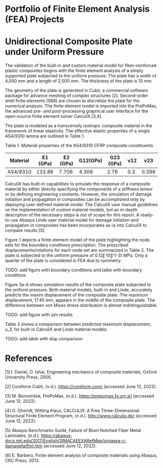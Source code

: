 # Portfolio of Finite Element Analysis (FEA) Projects

# Unidirectional Composite Plate under Uniform Pressure

The validation of the built-in and custom material model for fiber-reinforced plastic composites begins with the finite element analysis of a simply supported plate subjected to the uniform pressure. The plate has a width of 4,000 mm and a length of 2,000 mm. The thickness of the plate is 10 mm.

The geometry of the plate is generated in Cubit, a commercial software package for advance meshing of complex structures [2]. Second-order shell finite elements (SR8) are chosen to discretize the plate for the numerical analysis. The finite element model is imported into the PrePoMax, the advanced pre- and post-processing graphical user interface for the open-source finite element solver CalculiX [3,4].

The plate is modeled as a transversely isotropic composite material in the framework of linear elasticity. The effective elastic properties of a single AS4/9310 lamina are outlined in Table 1.

Table 1. Material properties of the AS4/9310 CFRP composite constituents.

| Material | E1 (GPa) | E2 (GPa) | G12(GPa) | G23 (GPa)|   ν12    |    ν23   |
|----------|----------|----------|----------|----------|----------|----------|
| AS4/9310 |  133.86  |  7.706   |  4.306   |   2.76   |   0.3    |   0.396  |


CalculiX has built-in capabilities to simulate the response of a composite material by either directly specifying the components of a stiffness tensor or by defining engineering constants. However, the simulation of damage initiation and propagation in composites can be accomplished only by deploying user-defined material model. The CalculiX user manual guidelines on the implementation of custom material models, but an in-depth description of the necessary steps is out of scope for this report. A ready-to-use Abaqus Linde user material model for damage initiation and propagation in composites has been incorporates as-is into CalculiX to compare results [5].

Figure 1 depicts a finite element model of the plate highlighting the node sets for the boundary conditions prescription. The prescribed displacements/rotations for each node set are summarized in Table 2. The plate is subjected to the uniform pressure of 0.12〖⋅10〗^(-3)  MPa. Only a quarter of the plate is considered in FEA due to symmetry.

TODO: add figure with boundary conditions and talbe with boundary conditions

Figure 3a-d shows simulation results of the composite plate subjected to the uniform pressure. Both material models, built-in and Linde, accurately predicts the maxim displacement of the composite plate. The maximum displacement, 17.45 mm, appears in the middle of the composite plate. The difference between von Mises stress distribution is almost indistinguishable.

TODO: add figure with sim results

Table 3 shows a comparison between predicted maximum displacement, u_3, for built-in CalculiX and Linde material models.

TODO: add table with disp comparison

# References

[1]	I. Daniel, O. Ishai, Engineering mechanics of composite materials, Oxford University Press, 2006.

[2]	Coreform Cubit, (n.d.). https://coreform.com/ (accessed June 12, 2022).

[3]	M. Borovinšek, PrePoMax, (n.d.). https://prepomax.fs.um.si/ (accessed June 12, 2022).

[4]	G. Dhondt, Witting Klaus, CALCULIX: A Free Three-Dimensional Structural Finite Element Program, (n.d.). http://www.calculix.de/ (accessed June 12, 2022).

[5]	Abaqus Benchmarks Guide, Failure of Blunt Notched Fiber Metal Laminates, (n.d.). https://abaqus-docs.mit.edu/2017/English/SIMACAEEXARefMap/simaexa-c-damagefailfml.htm (accessed June 12, 2022).

[6]	E. Barbero, Finite element analysis of composite materials using Abaqus, CRC Press, 2013.

